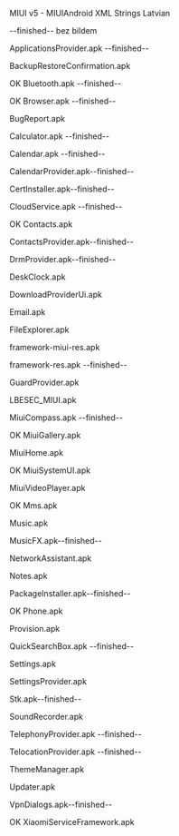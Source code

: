 MIUI v5 - MIUIAndroid XML Strings Latvian

--finished-- bez bildem

ApplicationsProvider.apk --finished-- 

BackupRestoreConfirmation.apk

OK Bluetooth.apk --finished-- 

OK Browser.apk --finished--

BugReport.apk

Calculator.apk --finished-- 

Calendar.apk --finished-- 

CalendarProvider.apk--finished-- 

CertInstaller.apk--finished-- 

CloudService.apk --finished--

OK Contacts.apk

ContactsProvider.apk--finished-- 

DrmProvider.apk--finished-- 

DeskClock.apk 

DownloadProviderUi.apk

Email.apk

FileExplorer.apk

framework-miui-res.apk

framework-res.apk --finished-- 

GuardProvider.apk

LBESEC_MIUI.apk

MiuiCompass.apk --finished--

OK MiuiGallery.apk

MiuiHome.apk  

OK MiuiSystemUI.apk

MiuiVideoPlayer.apk

OK Mms.apk

Music.apk

MusicFX.apk--finished-- 

NetworkAssistant.apk

Notes.apk

PackageInstaller.apk--finished-- 

OK Phone.apk

Provision.apk

QuickSearchBox.apk --finished-- 

Settings.apk

SettingsProvider.apk 

Stk.apk--finished-- 

SoundRecorder.apk

TelephonyProvider.apk --finished-- 

TelocationProvider.apk --finished-- 

ThemeManager.apk

Updater.apk

VpnDialogs.apk--finished-- 

OK XiaomiServiceFramework.apk






